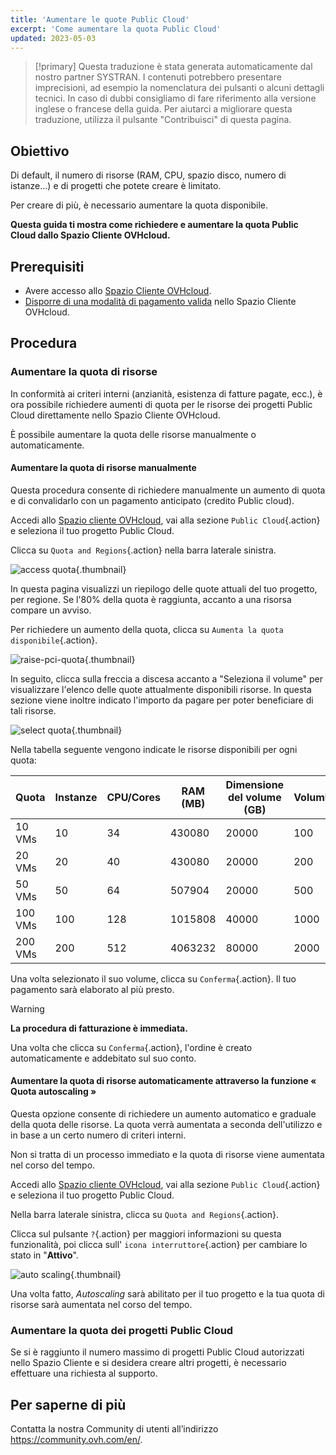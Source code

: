 ```yaml
---
title: 'Aumentare le quote Public Cloud'
excerpt: 'Come aumentare la quota Public Cloud'
updated: 2023-05-03
---
```


> [!primary]
> Questa traduzione è stata generata automaticamente dal nostro partner SYSTRAN. I contenuti potrebbero presentare imprecisioni, ad esempio la nomenclatura dei pulsanti o alcuni dettagli tecnici. In caso di dubbi consigliamo di fare riferimento alla versione inglese o francese della guida. Per aiutarci a migliorare questa traduzione, utilizza il pulsante "Contribuisci" di questa pagina.
>

## Obiettivo

Di default, il numero di risorse (RAM, CPU, spazio disco, numero di istanze...) e di progetti che potete creare è limitato.

Per creare di più, è necessario aumentare la quota disponibile.

**Questa guida ti mostra come richiedere e aumentare la quota Public Cloud dallo Spazio Cliente OVHcloud.**

## Prerequisiti

- Avere accesso allo [Spazio Cliente OVHcloud](https://www.ovh.com/auth/?action=gotomanager&from=https://www.ovh.it/&ovhSubsidiary=it).
- [Disporre di una modalità di pagamento valida](/pages/account_and_service_management/managing_billing_payments_and_services/manage-payment-methods) nello Spazio Cliente OVHcloud.

## Procedura

### Aumentare la quota di risorse 

In conformità ai criteri interni (anzianità, esistenza di fatture pagate, ecc.), è ora possibile richiedere aumenti di quota per le risorse dei progetti Public Cloud direttamente nello Spazio Cliente OVHcloud.

È possibile aumentare la quota delle risorse manualmente o automaticamente.

#### Aumentare la quota di risorse manualmente

Questa procedura consente di richiedere manualmente un aumento di quota e di convalidarlo con un pagamento anticipato (credito Public cloud).

Accedi allo [Spazio cliente OVHcloud](https://www.ovh.com/auth/?action=gotomanager&from=https://www.ovh.it/&ovhSubsidiary=it), vai alla sezione `Public Cloud`{.action} e seleziona il tuo progetto Public Cloud.

Clicca su `Quota and Regions`{.action} nella barra laterale sinistra.

![access quota](images/raisepciquota1-2023.png){.thumbnail}

In questa pagina visualizzi un riepilogo delle quote attuali del tuo progetto, per regione. Se l'80% della quota è raggiunta, accanto a una risorsa compare un avviso.

Per richiedere un aumento della quota, clicca su `Aumenta la quota disponibile`{.action}.

![raise-pci-quota](images/raisepciquota2023.png){.thumbnail}

In seguito, clicca sulla freccia a discesa accanto a "Seleziona il volume" per visualizzare l'elenco delle quote attualmente disponibili risorse. In questa sezione viene inoltre indicato l'importo da pagare per poter beneficiare di tali risorse.

![select quota](images/selectquotas.png){.thumbnail}

Nella tabella seguente vengono indicate le risorse disponibili per ogni quota:

|Quota|Instanze|CPU/Cores|RAM (MB)|Dimensione del volume (GB)|Volumi|Snapshots|Dimensione di backup (GB)|Floating IPs|Octavia Load Balancer|Gateway (Routers)|
|---|---|---|---|---|---|---|---|---|---|---|
|10 VMs|10|34|430080|20000|100|600|60000|15|5|2|
|20 VMs|20|40|430080|20000|200|1200|120000|30|10|4|
|50 VMs|50|64|507904|20000|500|3000|300000|75|25|10|
|100 VMs|100|128|1015808|40000|1000|6000|600000|300|10|10|
|200 VMs|200|512|4063232|80000|2000|12000|1200000|600|50|50|

Una volta selezionato il suo volume, clicca su `Conferma`{.action}. Il tuo pagamento sarà elaborato al più presto.

> [!warning]
> **La procedura di fatturazione è immediata.**
>
> Una volta che clicca su `Conferma`{.action}, l'ordine è creato automaticamente e addebitato sul suo conto.
>

#### Aumentare la quota di risorse automaticamente attraverso la funzione « Quota autoscaling »

Questa opzione consente di richiedere un aumento automatico e graduale della quota delle risorse. La quota verrà aumentata a seconda dell'utilizzo e in base a un certo numero di criteri interni.

Non si tratta di un processo immediato e la quota di risorse viene aumentata nel corso del tempo.

Accedi allo [Spazio cliente OVHcloud](https://www.ovh.com/auth/?action=gotomanager&from=https://www.ovh.it/&ovhSubsidiary=it), vai alla sezione `Public Cloud`{.action} e seleziona il tuo progetto Public Cloud.

Nella barra laterale sinistra, clicca su `Quota and Regions`{.action}. 

Clicca sul pulsante `?`{.action} per maggiori informazioni su questa funzionalità, poi clicca sull' `icona interruttore`{.action} per cambiare lo stato in "**Attivo**".

![auto scaling](images/autoscaling2023.png){.thumbnail}

Una volta fatto, *Autoscaling* sarà abilitato per il tuo progetto e la tua quota di risorse sarà aumentata nel corso del tempo.

### Aumentare la quota dei progetti Public Cloud

Se si è raggiunto il numero massimo di progetti Public Cloud autorizzati nello Spazio Cliente e si desidera creare altri progetti, è necessario effettuare una richiesta al supporto.

## Per saperne di più

Contatta la nostra Community di utenti all’indirizzo <https://community.ovh.com/en/>.